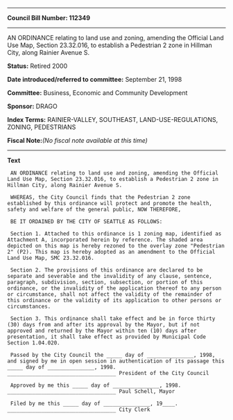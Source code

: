 

********

**Council Bill Number: 112349**
********

 AN ORDINANCE relating to land use and zoning, amending the Official Land Use Map, Section 23.32.016, to establish a Pedestrian 2 zone in Hillman City, along Rainier Avenue S.

**Status:** Retired 2000
   
   
**Date introduced/referred to committee:** September 21, 1998
   
**Committee:** Business, Economic and Community Development
   
**Sponsor:** DRAGO
   
   
**Index Terms:** RAINIER-VALLEY, SOUTHEAST, LAND-USE-REGULATIONS, ZONING, PEDESTRIANS

**Fiscal Note:**_(No fiscal note available at this time)_

********

**Text**
   
```
 AN ORDINANCE relating to land use and zoning, amending the Official Land Use Map, Section 23.32.016, to establish a Pedestrian 2 zone in Hillman City, along Rainier Avenue S.

 WHEREAS, the City Council finds that the Pedestrian 2 zone established by this ordinance will protect and promote the health, safety and welfare of the general public, NOW THEREFORE,

 BE IT ORDAINED BY THE CITY OF SEATTLE AS FOLLOWS:

 Section 1. Attached to this ordinance is 1 zoning map, identified as Attachment A, incorporated herein by reference. The shaded area depicted on this map is hereby rezoned to the overlay zone "Pedestrian 2" (P2). This map is hereby adopted as an amendment to the Official Land Use Map, SMC 23.32.016.

 Section 2. The provisions of this ordinance are declared to be separate and severable and the invalidity of any clause, sentence, paragraph, subdivision, section, subsection, or portion of this ordinance, or the invalidity of the application thereof to any person or circumstance, shall not affect the validity of the remainder of this ordinance or the validity of its application to other persons or circumstances.

 Section 3. This ordinance shall take effect and be in force thirty (30) days from and after its approval by the Mayor, but if not approved and returned by the Mayor within ten (10) days after presentation, it shall take effect as provided by Municipal Code Section 1.04.020.

 Passed by the City Council the _____ day of _______________, 1998, and signed by me in open session in authentication of its passage this _____ day of _______________, 1998. ___________________________________ President of the City Council

 Approved by me this _____ day of _______________, 1998. ___________________________________ Paul Schell, Mayor

 Filed by me this _____ day of _______________, 19____. ___________________________________ City Clerk

```
